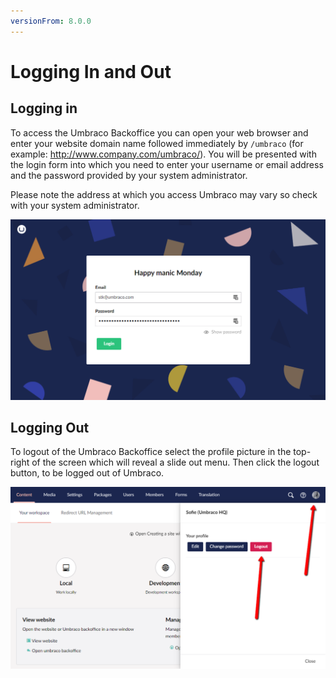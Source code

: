 ```yaml
---
versionFrom: 8.0.0
---
```


# Logging In and Out

## Logging in

To access the Umbraco Backoffice you can open your web browser and enter your website domain name followed immediately by `/umbraco` (for example: http://www.company.com/umbraco/). You will be presented with the login form into which you need to enter your username or email address and the password provided by your system administrator.

Please note the address at which you access Umbraco may vary so check with your system administrator.

![loginScreen.jpg](images/login8.png)

## Logging Out

To logout of the Umbraco Backoffice select the profile picture in the top-right of the screen which will reveal a slide out menu. Then click the logout button, to be logged out of Umbraco.

![logout.jpg](images/logout-8.png)
